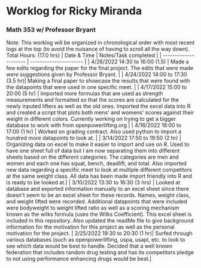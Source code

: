 # Worklog for Ricky Miranda 
### Math 353 w/ Professor Bryant
Note: This worklog will be organized in chronological order with most recent logs at the top (to avoid the nuisance of having to scroll all the way down). 
Total Hours: (17.0 hrs)
| Date & Time           |   Notes/Task completed |
| --------------------- | ---------------------- |
| 4/26/2022 14:30 to 16:00 (1.5) | Made a few edits regarding the paper for the final project. The edits that were made were suggestions given by Professor Bryant. |
| 4/24/2022 14:00 to 17:30 (3.5 hr)| Making a final paper to showcase the results that were found with the datapoints that were used in one specific meet. |
| 4/17/2022 15:00 to 20:00 (5 hr) | Imported more formulas that are used as strength measurements and formatted so that the scores are calculated for the newly inputed lifters as well as the old ones. Imported the excel data into R and created a script that plots both mens' and womens' scores against their weight in different colors. Currently working on trying to get a bigger database to work with from openpowerlifting.org |
| 4/16/2022 16:00 to 17:00 (1 hr) | Worked on grading contract. Also used python to import a hundred more datapoints to look at. |
| 3/14/2022 17:50 to 19:50 (2 hr) | Organizing data on excel to make it easier to import and use on R. Used to have one sheet full of data but I am now separating them into different sheets based on the different categories. The categories are men and women and each one has squat, bench, deadlift, and total. Also imported new data regarding a specific meet to look at multiple different competitors at the same weight class. All data has been made import friendly into R and is ready to be looked at.|
| 3/10/2022 13:30 to 16:30 (3 hrs) | Looked at database and exported information manually to an excel sheet since there doesn't seem to be an excel sheet for these records. Names, weight class, and weight lifted were recorded. Additional datapoints that were included were bodyweight to weight lifted ratio as well as a scoring mechanism known as the wilks formula (uses the Wilks Coefficient). This excel sheet is included in this repository. Also updated the readMe file to give background information for the motivation for this project as well as the personal motivation for the project.
| 2/25/2022 19:30 to 20:30 (1 hr)| Surfed through various databases (such as openpowerlifting, uspa, usapl, etc. to look to see which data would be best to handle. Decided that a well known federation that includes random drug testing and has its competitors pledge to not using performance enhancing drugs would be best.|

